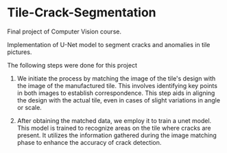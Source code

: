 # Tile-Crack-Segmentation

Final project of Computer Vision course.

Implementation of U-Net model to segment cracks and anomalies in tile pictures.

The following steps were done for this project

1. We initiate the process by matching the image of the tile's design with the image of the manufactured tile. This involves identifying key points in both images to establish correspondence. This step aids in aligning the design with the actual tile, even in cases of slight variations in angle or scale.
   
2. After obtaining the matched data, we employ it to train a unet model. This model is trained to recognize areas on the tile where cracks are present. It utilizes the information gathered during the image matching phase to enhance the accuracy of crack detection.
